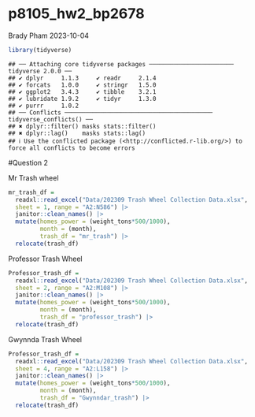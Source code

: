 p8105_hw2_bp2678
================
Brady Pham
2023-10-04

``` r
library(tidyverse)
```

    ## ── Attaching core tidyverse packages ──────────────────────── tidyverse 2.0.0 ──
    ## ✔ dplyr     1.1.3     ✔ readr     2.1.4
    ## ✔ forcats   1.0.0     ✔ stringr   1.5.0
    ## ✔ ggplot2   3.4.3     ✔ tibble    3.2.1
    ## ✔ lubridate 1.9.2     ✔ tidyr     1.3.0
    ## ✔ purrr     1.0.2     
    ## ── Conflicts ────────────────────────────────────────── tidyverse_conflicts() ──
    ## ✖ dplyr::filter() masks stats::filter()
    ## ✖ dplyr::lag()    masks stats::lag()
    ## ℹ Use the conflicted package (<http://conflicted.r-lib.org/>) to force all conflicts to become errors

\#Question 2

Mr Trash wheel

``` r
mr_trash_df = 
  readxl::read_excel("Data/202309 Trash Wheel Collection Data.xlsx", 
  sheet = 1, range = "A2:N586") |>
  janitor::clean_names() |>
  mutate(homes_power = (weight_tons*500/1000),
         month = (month),
         trash_df = "mr_trash") |>
  relocate(trash_df)
```

Professor Trash Wheel

``` r
Professor_trash_df = 
  readxl::read_excel("Data/202309 Trash Wheel Collection Data.xlsx", 
  sheet = 2, range = "A2:M108") |>
  janitor::clean_names() |>
  mutate(homes_power = (weight_tons*500/1000),
         month = (month),
         trash_df = "professor_trash") |>
  relocate(trash_df)
```

Gwynnda Trash Wheel

``` r
Professor_trash_df = 
  readxl::read_excel("Data/202309 Trash Wheel Collection Data.xlsx", 
  sheet = 4, range = "A2:L158") |>
  janitor::clean_names() |>
  mutate(homes_power = (weight_tons*500/1000),
         month = (month),
         trash_df = "Gwynndar_trash") |>
  relocate(trash_df)
```
